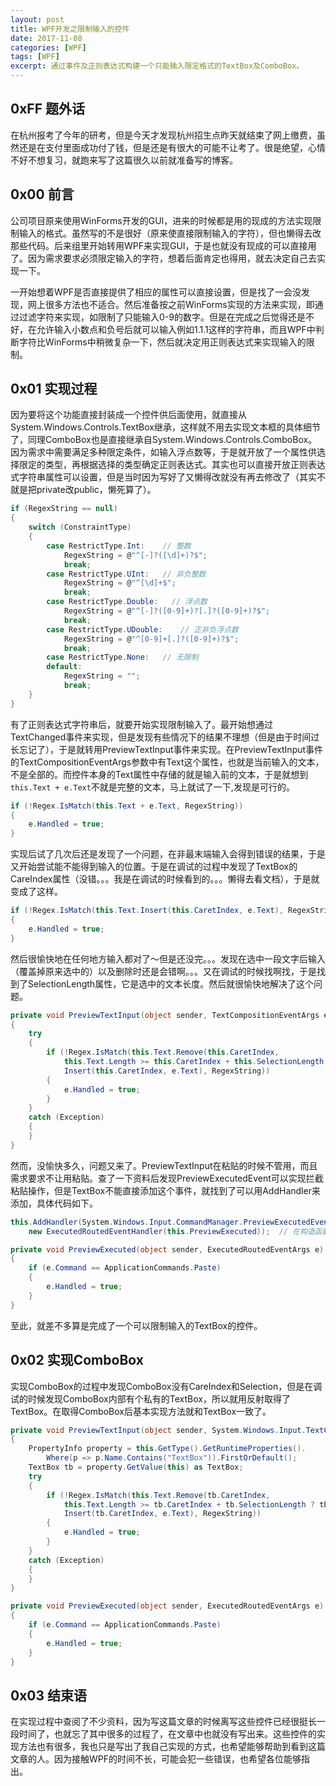 ```yaml
---
layout: post
title: WPF开发之限制输入的控件
date: 2017-11-08
categories: [WPF]
tags: [WPF]
excerpt: 通过事件及正则表达式构建一个只能输入限定格式的TextBox及ComboBox。
---
```


## 0xFF 题外话

在杭州报考了今年的研考，但是今天才发现杭州招生点昨天就结束了网上缴费，虽然还是在支付里面成功付了钱，但是还是有很大的可能不让考了。很是绝望，心情不好不想复习，就跑来写了这篇很久以前就准备写的博客。

## 0x00 前言

公司项目原来使用WinForms开发的GUI，进来的时候都是用的现成的方法实现限制输入的格式。虽然写的不是很好（原来使直接限制输入的字符），但也懒得去改那些代码。后来组里开始转用WPF来实现GUI，于是也就没有现成的可以直接用了。因为需求要求必须限定输入的字符，想着后面肯定也得用，就去决定自己去实现一下。

一开始想着WPF是否直接提供了相应的属性可以直接设置，但是找了一会没发现，网上很多方法也不适合。然后准备按之前WinForms实现的方法来实现，即通过过滤字符来实现，如限制了只能输入0-9的数字。但是在完成之后觉得还是不好，在允许输入小数点和负号后就可以输入例如1.1.1这样的字符串，而且WPF中判断字符比WinForms中稍微复杂一下，然后就决定用正则表达式来实现输入的限制。

## 0x01 实现过程

因为要将这个功能直接封装成一个控件供后面使用，就直接从System.Windows.Controls.TextBox继承，这样就不用去实现文本框的具体细节了，同理ComboBox也是直接继承自System.Windows.Controls.ComboBox。因为需求中需要满足多种限定条件，如输入浮点数等，于是就开放了一个属性供选择限定的类型，再根据选择的类型确定正则表达式。其实也可以直接开放正则表达式字符串属性可以设置，但是当时因为写好了又懒得改就没有再去修改了（其实不就是把private改public，懒死算了）。

```cs
if (RegexString == null)
{
    switch (ConstraintType)
    {
        case RestrictType.Int:    // 整数
            RegexString = @"^[-]?([\d]+)?$";
            break;
        case RestrictType.UInt:   // 非负整数
            RegexString = @"^[\d]+$";
            break;
        case RestrictType.Double:   // 浮点数
            RegexString = @"^[-]?([0-9]+)?[.]?([0-9]+)?$";
            break;
        case RestrictType.UDouble:    // 正非负浮点数
            RegexString = @"^[0-9]+[.]?([0-9]+)?$";
            break;
        case RestrictType.None:   // 无限制
        default:
            RegexString = "";
            break;
    }
}
```

有了正则表达式字符串后，就要开始实现限制输入了。最开始想通过TextChanged事件来实现，但是发现有些情况下的结果不理想（但是由于时间过长忘记了），于是就转用PreviewTextInput事件来实现。在PreviewTextInput事件的TextCompositionEventArgs参数中有Text这个属性，也就是当前输入的文本，不是全部的。而控件本身的Text属性中存储的就是输入前的文本，于是就想到`this.Text + e.Text`不就是完整的文本，马上就试了一下,发现是可行的。

```cs
if (!Regex.IsMatch(this.Text + e.Text, RegexString))
{
    e.Handled = true;
}
```

实现后试了几次后还是发现了一个问题，在非最末端输入会得到错误的结果，于是又开始尝试能不能得到输入的位置。于是在调试的过程中发现了TextBox的CareIndex属性（没错。。。我是在调试的时候看到的。。。懒得去看文档），于是就变成了这样。

```cs
if (!Regex.IsMatch(this.Text.Insert(this.CaretIndex, e.Text), RegexString))
{
    e.Handled = true;
}
```

然后很愉快地在任何地方输入都对了～但是还没完。。。发现在选中一段文字后输入（覆盖掉原来选中的）以及删除时还是会错啊。。。又在调试的时候找啊找，于是找到了SelectionLength属性，它是选中的文本长度。然后就很愉快地解决了这个问题。

```cs
private void PreviewTextInput(object sender, TextCompositionEventArgs e)
{
    try
    {
        if (!Regex.IsMatch(this.Text.Remove(this.CaretIndex, 
            this.Text.Length >= this.CaretIndex + this.SelectionLength ? this.SelectionLength : 0).
            Insert(this.CaretIndex, e.Text), RegexString))
        {
            e.Handled = true;
        }
    }
    catch (Exception)
    {
    }
}
```

然而，没愉快多久，问题又来了。PreviewTextInput在粘贴的时候不管用，而且需求要求不让用粘贴。查了一下资料后发现PreviewExecutedEvent可以实现拦截粘贴操作，但是TextBox不能直接添加这个事件，就找到了可以用AddHandler来添加，具体代码如下。

```cs
this.AddHandler(System.Windows.Input.CommandManager.PreviewExecutedEvent, 
    new ExecutedRoutedEventHandler(this.PreviewExecuted));  // 在构造函数中加入

private void PreviewExecuted(object sender, ExecutedRoutedEventArgs e)
{
    if (e.Command == ApplicationCommands.Paste)
    {
        e.Handled = true;
    }
}
```

至此，就差不多算是完成了一个可以限制输入的TextBox的控件。

## 0x02 实现ComboBox

实现ComboBox的过程中发现ComboBox没有CareIndex和Selection，但是在调试的时候发现ComboBox内部有个私有的TextBox，所以就用反射取得了TextBox。在取得ComboBox后基本实现方法就和TextBox一致了。

```cs
private void PreviewTextInput(object sender, System.Windows.Input.TextCompositionEventArgs e)
{
    PropertyInfo property = this.GetType().GetRuntimeProperties().
        Where(p => p.Name.Contains("TextBox")).FirstOrDefault();
    TextBox tb = property.GetValue(this) as TextBox;
    try
    {
        if (!Regex.IsMatch(this.Text.Remove(tb.CaretIndex, 
            this.Text.Length >= tb.CaretIndex + tb.SelectionLength ? tb.SelectionLength : 0).
            Insert(tb.CaretIndex, e.Text), RegexString))
        {
            e.Handled = true;
        }
    }
    catch (Exception)
    {
    }
}

private void PreviewExecuted(object sender, ExecutedRoutedEventArgs e)
{
    if (e.Command == ApplicationCommands.Paste)
    {
        e.Handled = true;
    }
}
```

## 0x03 结束语

在实现过程中查阅了不少资料，因为写这篇文章的时候离写这些控件已经很挺长一段时间了，也就忘了其中很多的过程了，在文章中也就没有写出来。这些控件的实现方法也有很多，我也只是写出了我自己实现的方式，也希望能够帮助到看到这篇文章的人。因为接触WPF的时间不长，可能会犯一些错误，也希望各位能够指出。